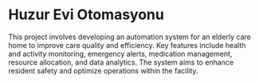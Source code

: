 # Huzur Evi Otomasyonu
 This project involves developing an automation system for an elderly care home to improve care quality and efficiency. Key features include health and activity monitoring, emergency alerts, medication management, resource allocation, and data analytics. The system aims to enhance resident safety and optimize operations within the facility.
